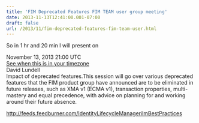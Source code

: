 ```yaml
---
title: 'FIM Deprecated Features FIM TEAM user group meeting'
date: 2013-11-13T12:41:00.001-07:00
draft: false
url: /2013/11/fim-deprecated-features-fim-team-user.html
---
```


So in 1 hr and 20 min I will present on

November 13, 2013 21:00 UTC  
[See when this is in your timezone](http://www.timeanddate.com/worldclock/fixedtime.html?msg=The+FIM+Team+User+Group+November+Meeting&iso=20131114T08&p1=57&ah=1)  
David Lundell  
Impact of deprecated features.This session will go over various deprecated features that the FIM product group have announced are to be eliminated in future releases, such as XMA v1 (ECMA v1), transaction properties, multi-mastery and equal precedence, with advice on planning for and working around their future absence.

http://feeds.feedburner.com/IdentityLifecycleManagerilmBestPractices